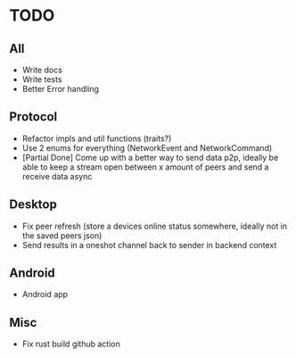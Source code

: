 # TODO

## All

- Write docs
- Write tests
- Better Error handling

## Protocol

- Refactor impls and util functions (traits?)
- Use 2 enums for everything (NetworkEvent and NetworkCommand)
- [Partial Done] Come up with a better way to send data p2p, ideally be able to keep a stream open between x amount of peers and send a receive data async

## Desktop

- Fix peer refresh (store a devices online status somewhere, ideally not in the saved peers json)
- Send results in a oneshot channel back to sender in backend context

## Android

- Android app

## Misc

- Fix rust build github action
